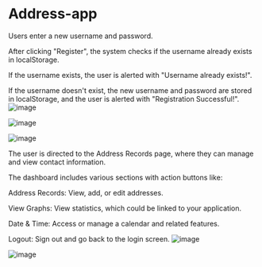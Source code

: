 # Address-app


Users enter a new username and password.

After clicking "Register", the system checks if the username already exists in localStorage.

If the username exists, the user is alerted with "Username already exists!".

If the username doesn't exist, the new username and password are stored in localStorage, and the user is alerted with "Registration Successful!".
![image](https://github.com/user-attachments/assets/6d94bb9a-3b58-451d-be8f-57a2349b0994)



![image](https://github.com/user-attachments/assets/b49ed59b-c7f6-4f68-9593-48f6b50fed37)

![image](https://github.com/user-attachments/assets/84e16012-9a70-4364-a1a6-f2d26870b6f9)



The user is directed to the Address Records page, where they can manage and view contact information.

The dashboard includes various sections with action buttons like:

Address Records: View, add, or edit addresses.

View Graphs: View statistics, which could be linked to your application.

Date & Time: Access or manage a calendar and related features.

Logout: Sign out and go back to the login screen.
![image](https://github.com/user-attachments/assets/41ab5768-6995-49e2-9105-289aac0c2586)

![image](https://github.com/user-attachments/assets/fddf4e79-d6b8-4b89-8ef2-77d0d8915255)

